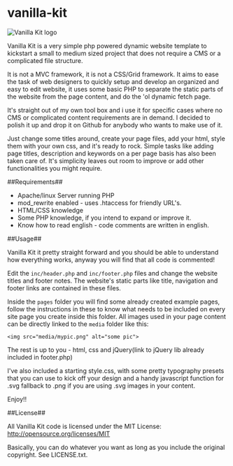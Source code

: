 vanilla-kit
===========
![Vanilla Kit logo](http://dl.dropbox.com/u/26469456/vanilla.png)

Vanilla Kit is a very simple php powered dynamic website template to kickstart a small to medium sized project that does not require a CMS or a complicated file structure.

It is not a MVC framework, it is not a CSS/Grid framework. It aims to ease the task of web designers to quickly setup and develop an organized and easy to edit website, it uses some basic PHP to separate the static parts of the website from the page content, and do the 'ol dynamic fetch page.

It's straight out of my own tool box and i use it for specific cases where no CMS or complicated content requirements are in demand. I decided to polish it up and drop it on Github for anybody who wants to make use of it.

Just change some titles around, create your page files, add your html, style them with your own css, and it's ready to rock. Simple tasks like adding page titles, description and keywords on a per page basis has also been taken care of. It's simplicity leaves out room to improve or add other functionalities you might require.

##Requirements##

- Apache/linux Server running PHP
- mod_rewrite enabled - uses .htaccess for friendly URL's.
- HTML/CSS knowledge
- Some PHP knowledge, if you intend to expand or improve it.
- Know how to read english - code comments are written in english.

##Usage##

Vanilla Kit it pretty straight forward and you should be able to understand how everything works, anyway you will find that all code is commented!

Edit the `inc/header.php` and `inc/footer.php` files and change the website titles and footer notes. The website's static parts like title, navigation and footer links are contained in these files.

Inside the `pages` folder you will find some already created example pages, follow the instructions in these to know what needs to be included on every site page you create inside this folder. All images used in your page content can be directly linked to the `media` folder like this:

	<img src="media/mypic.png" alt="some pic">

The rest is up to you - html, css and jQuery(link to jQuery lib already included in footer.php)

I've also included a starting style.css, with some pretty typography presets that you can use to kick off your design and a handy javascript function  for .svg fallback to .png if you are using .svg images in your content.

Enjoy!!

##License##

All Vanilla Kit code is licensed under the MIT License: http://opensource.org/licenses/MIT

Basically, you can do whatever you want as long as you include the original copyright. See LICENSE.txt.
